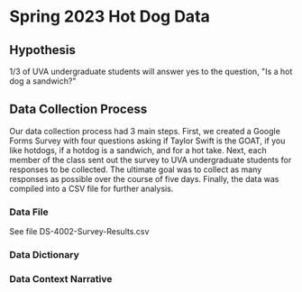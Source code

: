 # Spring 2023 Hot Dog Data

## Hypothesis
1/3 of UVA undergraduate students will answer yes to the question, "Is a hot dog a sandwich?"

## Data Collection Process
Our data collection process had 3 main steps. First, we created a Google Forms Survey with four questions asking if Taylor Swift is the GOAT, if you like hotdogs, if a hotdog is a sandwich, and for a hot take. Next, each member of the class sent out the survey to UVA undergraduate students for responses to be collected. The ultimate goal was to collect as many responses as possible over the course of five days. Finally, the data was compiled into a CSV file for further analysis.

### Data File
See file DS-4002-Survey-Results.csv

### Data Dictionary

### Data Context Narrative

